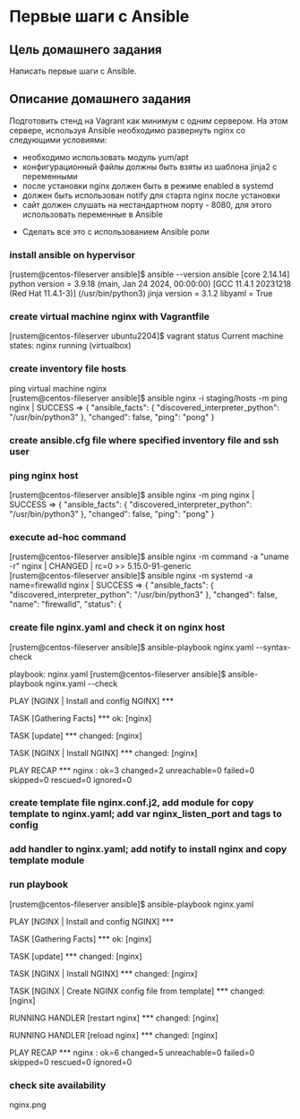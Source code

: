 # Первые шаги с Ansible

## Цель домашнего задания

Написать первые шаги с Ansible.

## Описание домашнего задания

Подготовить стенд на Vagrant как минимум с одним сервером. На этом сервере, используя Ansible необходимо развернуть nginx со следующими условиями:

- необходимо использовать модуль yum/apt
- конфигурационный файлы должны быть взяты из шаблона jinja2 с переменными
- после установки nginx должен быть в режиме enabled в systemd
- должен быть использован notify для старта nginx после установки
- сайт должен слушать на нестандартном порту - 8080, для этого использовать переменные в Ansible

* Сделать все это с использованием Ansible роли

### install ansible on hypervisor  
  [rustem@centos-fileserver ansible]$ ansible --version
  ansible [core 2.14.14]  
  python version = 3.9.18 (main, Jan 24 2024, 00:00:00) [GCC 11.4.1 20231218 (Red Hat 11.4.1-3)] (/usr/bin/python3)
  jinja version = 3.1.2
  libyaml = True  

### create virtual machine nginx with Vagrantfile  
  [rustem@centos-fileserver ubuntu2204]$ vagrant status
  Current machine states:
  nginx                     running (virtualbox)

### create inventory file hosts  
ping virtual machine nginx  
  [rustem@centos-fileserver ansible]$ ansible nginx -i staging/hosts -m ping
  nginx | SUCCESS => {
      "ansible_facts": {
          "discovered_interpreter_python": "/usr/bin/python3"
      },
      "changed": false,
      "ping": "pong"
  }

### create ansible.cfg file where specified inventory file and ssh user  
### ping nginx host  
  [rustem@centos-fileserver ansible]$ ansible nginx -m ping
  nginx | SUCCESS => {
      "ansible_facts": {
          "discovered_interpreter_python": "/usr/bin/python3"
      },
      "changed": false,
      "ping": "pong"
  }

### execute ad-hoc command  
  [rustem@centos-fileserver ansible]$ ansible nginx -m command -a "uname -r"
  nginx | CHANGED | rc=0 >>
  5.15.0-91-generic  
  [rustem@centos-fileserver ansible]$ ansible nginx -m systemd -a name=firewalld
  nginx | SUCCESS => {
      "ansible_facts": {
          "discovered_interpreter_python": "/usr/bin/python3"
      },
      "changed": false,
      "name": "firewalld",
      "status": {

### create file nginx.yaml and check it on nginx host  
  [rustem@centos-fileserver ansible]$ ansible-playbook nginx.yaml --syntax-check

  playbook: nginx.yaml
  [rustem@centos-fileserver ansible]$ ansible-playbook nginx.yaml --check

  PLAY [NGINX | Install and config NGINX] ***

  TASK [Gathering Facts] ***
  ok: [nginx]

  TASK [update] ***
  changed: [nginx]

  TASK [NGINX | Install NGINX] ***
  changed: [nginx]

  PLAY RECAP ***
  nginx                      : ok=3    changed=2    unreachable=0    failed=0    skipped=0    rescued=0    ignored=0

### create template file nginx.conf.j2, add module for copy template to nginx.yaml; add var nginx_listen_port and tags to config

### add handler to nginx.yaml; add notify to install nginx and copy template module

### run playbook  
  [rustem@centos-fileserver ansible]$ ansible-playbook nginx.yaml

  PLAY [NGINX | Install and config NGINX] ***

  TASK [Gathering Facts] ***
  ok: [nginx]

  TASK [update] ***
  changed: [nginx]

  TASK [NGINX | Install NGINX] ***
  changed: [nginx]

  TASK [NGINX | Create NGINX config file from template] ***
  changed: [nginx]

  RUNNING HANDLER [restart nginx] ***
  changed: [nginx]

  RUNNING HANDLER [reload nginx] ***
  changed: [nginx]

  PLAY RECAP ***
  nginx                      : ok=6    changed=5    unreachable=0    failed=0    skipped=0    rescued=0    ignored=0

### check site availability  
nginx.png
